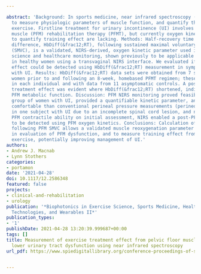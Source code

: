 ---
abstract: 'Background: In sports medicine, near infrared spectroscopy (NIRS) is used
  to measure physiologic parameters of muscle function, and quantify the effects of
  exercise. Firstline treatment for urinary incontinence (UI) involves pelvic floor
  muscle (PFM) rehabilitation therapy (PFMT), but currently oxygen kinetic measures
  to quantify training effect are lacking. Methods: Half-recovery time of hemoglobin
  difference, HbDiff(&frac12;RT), following sustained maximal voluntary contraction
  (SMVC), is a validated, NIRS-derived, oxygen kinetic parameter used in exercise
  science and healthcare monitoring, shown previously to be applicable to the PFM
  in healthy women using a transvaginal NIRS interface. We evaluated if a PFMT training
  effect could be detected using HbDiff(&frac12;RT) measurement in symptomatic women
  with UI. Results: HbDiff(&frac12;RT) data sets were obtained from 7 symptomatic
  women prior to and following an 8-week, homebased PFMT regimen; these were compared
  in each individual and with data from 11 asymptomatic controls. A post training
  treatment effect was evident where HbDiff(&frac12;RT) shortened, indicating improved
  PFM metabolic function. Discussion: PFM NIRS monitoring proved feasible in a heterogeneous
  group of women with UI, provided a quantifiable kinetic parameter, and proved more
  comfortable than conventional perineal pressure measurements (perineometry). Importantly,
  in one subject with UI due to an incomplete spinal cord lesion, and no detectable
  PFM contractile ability on initial assessment, NIRS enabled a post-PFMT improvement
  to be detected using PFM oxygen kinetics. Conclusions: Calculation of HbDiff(&frac12;RT)
  following PFM SMVC allows a validated muscle reoxygenation parameter to be applied
  in evaluation of PFM dysfunction, and to measure training effect from rehabilitation
  exercise, potentially improving management of UI.'
authors:
- Andrew J. Macnab
- Lynn Stothers
categories:
- portamon
date: '2021-04-28'
doi: 10.1117/12.2586348
featured: false
projects:
- clinical-and-rehabilitation
- urology
publication: '*Biophotonics in Exercise Science, Sports Medicine, Health Monitoring
  Technologies, and Wearables II*'
publication_types:
- '1'
publishDate: 2021-04-28 13:20:39.999687+00:00
tags: []
title: Measurement of exercise treatment effect from pelvic floor muscle therapy for
  lower urinary tract dysfunction using near infrared spectroscopy
url_pdf: https://www.spiedigitallibrary.org/conference-proceedings-of-spie/11638/2586348/Measurement-of-exercise-treatment-effect-from-pelvic-floor-muscle-therapy/10.1117/12.2586348.full

---
